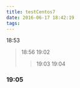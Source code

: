 ```yaml
---
title: testCentos7
date: 2016-06-17 18:42:19
tags:
---
```




18:53

> 18:56
> 19:02
> > 19:03
> > 19:04

### 19:05